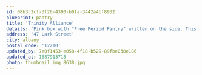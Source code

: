 ```yaml
---
id: 08b3c2cf-3f26-4390-b0fa-3442a4bf8932
blueprint: pantry
title: 'Trinity Alliance'
details: 'Pink box with "Free Period Pantry" written on the side. This pantry is found to the right of the entrance to Trinity Alliance, in front of their parking lot on 3rd Street.'
address: '47 Lark Street'
city: albany
postal_code: '12210'
updated_by: 7e0f1453-e058-4f18-b529-89fbe038e186
updated_at: 1687913715
photo: thumbnail_img_8638.jpg
---
```

